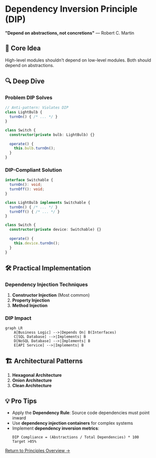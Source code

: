 # Dependency Inversion Principle (DIP)

**"Depend on abstractions, not concretions"** — Robert C. Martin

## 🎯 Core Idea
High-level modules shouldn't depend on low-level modules. Both should depend on abstractions.

## 🔍 Deep Dive

### Problem DIP Solves
```typescript
// Anti-pattern: Violates DIP
class LightBulb {
  turnOn() { /* ... */ }
}

class Switch {
  constructor(private bulb: LightBulb) {}
  
  operate() {
    this.bulb.turnOn();
  }
}
```

### DIP-Compliant Solution
```typescript
interface Switchable {
  turnOn(): void;
  turnOff(): void;
}

class LightBulb implements Switchable {
  turnOn() { /* ... */ }
  turnOff() { /* ... */ }
}

class Switch {
  constructor(private device: Switchable) {}
  
  operate() {
    this.device.turnOn();
  }
}
```

## 🛠 Practical Implementation

### Dependency Injection Techniques
1. **Constructor Injection** (Most common)
2. **Property Injection**
3. **Method Injection**

### DIP Impact
```mermaid
graph LR
    A[Business Logic] -->|Depends On| B(Interfaces)
    C[SQL Database] -->|Implements| B
    D[NoSQL Database] -->|Implements| B
    E[API Service] -->|Implements| B
```

## 🏗 Architectural Patterns
1. **Hexagonal Architecture**
2. **Onion Architecture**
3. **Clean Architecture**

## 💡 Pro Tips
- Apply the **Dependency Rule**: Source code dependencies must point inward
- Use **dependency injection containers** for complex systems
- Implement **dependency inversion metrics**:
  ```
  DIP Compliance = (Abstractions / Total Dependencies) * 100
  Target >85%
  ```

[Return to Principles Overview →](/docs/principles/design)
